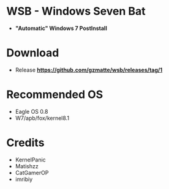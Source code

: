 # WSB - Windows Seven Bat
- **"Automatic" Windows 7 PostInstall**

# Download
- Release
**https://github.com/gzmatte/wsb/releases/tag/1**


# Recommended OS
- Eagle OS 0.8
- W7/apb/fox/kernel8.1

# Credits
- KernelPanic
- Matishzz
- CatGamerOP
- imribiy
